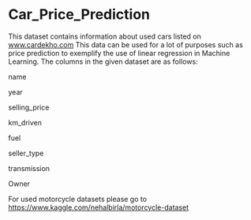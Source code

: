 # Car_Price_Prediction

This dataset contains information about used cars listed on www.cardekho.com
This data can be used for a lot of purposes such as price prediction to exemplify the use of linear regression in Machine Learning.
The columns in the given dataset are as follows:

name

year

selling_price

km_driven

fuel

seller_type

transmission

Owner

For used motorcycle datasets please go to https://www.kaggle.com/nehalbirla/motorcycle-dataset
